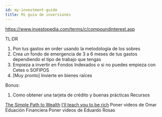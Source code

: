 ```yaml
---
id: my-investment-guide
title: Mi guía de inversiones
---
```



https://www.investopedia.com/terms/c/compoundinterest.asp

TL:DR
1. Pon tus gastos en order usando la metodología de los sobres
1. Crea un fondo de emergencia de 3 a 6 meses de tus gastos dependiendo el tipo de trabajo que tengas
1. Empieza a invertir en Fondos Indexados o si no puedes empieza con Cetes o SOFIPOS
1. [Muy pronto] Invierte en bienes raíces

Bonus: 

1. Como obtener una tarjeta de crédito y buenas prácticas
Recursos

[The Simple Path to Wealth](https://amzn.to/3kPS9SX)
[I'll teach you to be rich](https://amzn.to/2UKqOHs)
Poner videos de Omar Eduación Financiera
Poner videos de Eduardo Rosas
